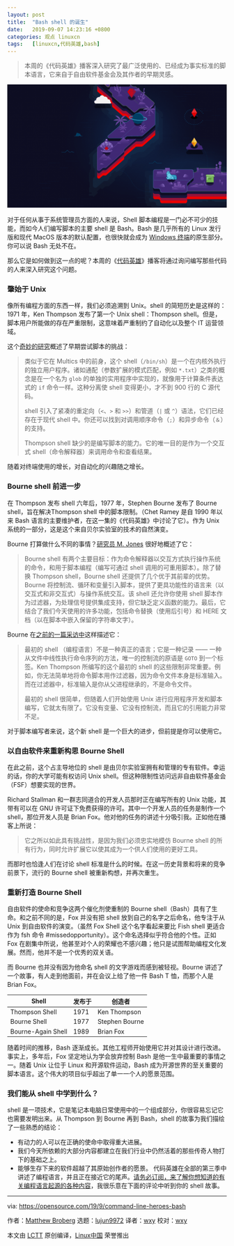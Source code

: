 ```yaml
---
layout: post
title:	"Bash shell 的诞生"
date:	2019-09-07 14:23:16 +0800 
categories:	观点 linuxcn 
tags:	[linuxcn,代码英雄,bash]
---
```




> 
> 本周的《代码英雄》播客深入研究了最广泛使用的、已经成为事实标准的脚本语言，它来自于自由软件基金会及其作者的早期灵感。
> 
> 
> 


![Listen to the Command Line Heroes Podcast](/Asserts/Images/album/201909/07/142321vwrwoq0ou0kqu48q.png "Listen to the Command Line Heroes Podcast")


对于任何从事于系统管理员方面的人来说，Shell 脚本编程是一门必不可少的技能，而如今人们编写脚本的主要 shell 是 Bash。Bash 是几乎所有的 Linux 发行版和现代 MacOS 版本的默认配置，也很快就会成为 [Windows 终端](https://devblogs.microsoft.com/commandline/introducing-windows-terminal/)的原生部分。你可以说 Bash 无处不在。


那么它是如何做到这一点的呢？本周的《[代码英雄](https://www.redhat.com/en/command-line-heroes)》播客将通过询问编写那些代码的人来深入研究这个问题。


### 肇始于 Unix


像所有编程方面的东西一样，我们必须追溯到 Unix。shell 的简短历史是这样的：1971 年，Ken Thompson 发布了第一个 Unix shell：Thompson shell。但是，脚本用户所能做的存在严重限制，这意味着严重制约了自动化以及整个 IT 运营领域。


这个[奇妙的研究](https://developer.ibm.com/tutorials/l-linux-shells/)概述了早期尝试脚本的挑战：



> 
> 类似于它在 Multics 中的前身，这个 shell（`/bin/sh`）是一个在内核外执行的独立用户程序。诸如通配（参数扩展的模式匹配，例如 `*.txt`）之类的概念是在一个名为 `glob` 的单独的实用程序中实现的，就像用于计算条件表达式的 `if` 命令一样。这种分离使 shell 变得更小，才不到 900 行的 C 源代码。
> 
> 
> shell 引入了紧凑的重定向（`<`、`>` 和 `>>`）和管道（`|` 或 `^`）语法，它们已经存在于现代 shell 中。你还可以找到对调用顺序命令（`;`）和异步命令（`＆`）的支持。
> 
> 
> Thompson shell 缺少的是编写脚本的能力。它的唯一目的是作为一个交互式 shell（命令解释器）来调用命令和查看结果。
> 
> 
> 


随着对终端使用的增长，对自动化的兴趣随之增长。


### Bourne shell 前进一步


在 Thompson 发布 shell 六年后，1977 年，Stephen Bourne 发布了 Bourne shell，旨在解决Thompson shell 中的脚本限制。（Chet Ramey 是自 1990 年以来 Bash 语言的主要维护者，在这一集的《代码英雄》中讨论了它）。作为 Unix 系统的一部分，这是这个来自贝尔实验室的技术的自然演变。


Bourne 打算做什么不同的事情？[研究员 M. Jones](https://developer.ibm.com/tutorials/l-linux-shells/) 很好地概述了它：



> 
> Bourne shell 有两个主要目标：作为命令解释器以交互方式执行操作系统的命令，和用于脚本编程（编写可通过 shell 调用的可重用脚本）。除了替换 Thompson shell，Bourne shell 还提供了几个优于其前辈的优势。Bourne 将控制流、循环和变量引入脚本，提供了更具功能性的语言来（以交互式和非交互式）与操作系统交互。该 shell 还允许你使用 shell 脚本作为过滤器，为处理信号提供集成支持，但它缺乏定义函数的能力。最后，它结合了我们今天使用的许多功能，包括命令替换（使用后引号）和 HERE 文档（以在脚本中嵌入保留的字符串文字）。
> 
> 
> 


Bourne 在[之前的一篇采访中](https://www.computerworld.com.au/article/279011/-z_programming_languages_bourne_shell_sh)这样描述它：



> 
> 最初的 shell （编程语言）不是一种真正的语言；它是一种记录 —— 一种从文件中线性执行命令序列的方法，唯一的控制流的原语是 `GOTO` 到一个标签。Ken Thompson 所编写的这个最初的 shell 的这些限制非常重要。例如，你无法简单地将命令脚本用作过滤器，因为命令文件本身是标准输入。而在过滤器中，标准输入是你从父进程继承的，不是命令文件。
> 
> 
> 最初的 shell 很简单，但随着人们开始使用 Unix 进行应用程序开发和脚本编写，它就太有限了。它没有变量、它没有控制流，而且它的引用能力非常不足。
> 
> 
> 


对于脚本编写者来说，这个新 shell 是一个巨大的进步，但前提是你可以使用它。


### 以自由软件来重新构思 Bourne Shell


在此之前，这个占主导地位的 shell 是由贝尔实验室拥有和管理的专有软件。幸运的话，你的大学可能有权访问 Unix shell。但这种限制性访问远非自由软件基金会（FSF）想要实现的世界。


Richard Stallman 和一群志同道合的开发人员那时正在编写所有的 Unix 功能，其带有可以在 GNU 许可证下免费获得的许可。其中一个开发人员的任务是制作一个 shell，那位开发人员是 Brian Fox。他对他的任务的讲述十分吸引我。正如他在播客上所说：



> 
> 它之所以如此具有挑战性，是因为我们必须忠实地模仿 Bourne shell 的所有行为，同时允许扩展它以使其成为一个供人们使用的更好工具。
> 
> 
> 


而那时也恰逢人们在讨论 shell 标准是什么的时候。在这一历史背景和将来的竞争前景下，流行的 Bourne shell 被重新构想，并再次重生。


### 重新打造 Bourne Shell


自由软件的使命和竞争这两个催化剂使重制的 Bourne shell（Bash）具有了生命。和之前不同的是，Fox 并没有把 shell 放到自己的名字之后命名，他专注于从 Unix 到自由软件的演变。（虽然 Fox Shell 这个名字看起来要比 Fish shell 更适合作为 fsh 命令 #missedopportunity）。这个命名选择似乎符合他的个性。正如 Fox 在剧集中所说，他甚至对个人的荣耀也不感兴趣；他只是试图帮助编程文化发展。然而，他并不是一个优秀的双关语。


而 Bourne 也并没有因为他命名 shell 的文字游戏而感到被轻视。Bourne 讲述了一个故事，有人走到他面前，并在会议上给了他一件 Bash T 恤，而那个人是 Brian Fox。




| Shell | 发布于 | 创造者 |
| --- | --- | --- |
| Thompson Shell | 1971 | Ken Thompson |
| Bourne Shell | 1977 | Stephen Bourne |
| Bourne-Again Shell | 1989 | Brian Fox |


随着时间的推移，Bash 逐渐成长。其他工程师开始使用它并对其设计进行改进。事实上，多年后，Fox 坚定地认为学会放弃控制 Bash 是他一生中最重要的事情之一。随着 Unix 让位于 Linux 和开源软件运动，Bash 成为开源世界的至关重要的脚本语言。这个伟大的项目似乎超出了单一一个人的愿景范围。


### 我们能从 shell 中学到什么？


shell 是一项技术，它是笔记本电脑日常使用中的一个组成部分，你很容易忘记它也需要发明出来。从 Thompson 到 Bourne 再到 Bash，shell 的故事为我们描绘了一些熟悉的结论：


* 有动力的人可以在正确的使命中取得重大进展。
* 我们今天所依赖的大部分内容都建立在我们行业中仍然活着的那些传奇人物打下的基础之上。
* 能够生存下来的软件超越了其原始创作者的愿景。 代码英雄在全部的第三季中讲述了编程语言，并且正在接近它的尾声。[请务必订阅，来了解你想知道的有关编程语言起源的各种内容](https://www.redhat.com/en/command-line-heroes)，我很乐意在下面的评论中听到你的 shell 故事。




---


via: <https://opensource.com/19/9/command-line-heroes-bash>


作者：[Matthew Broberg](https://opensource.com/users/mbbroberghttps://opensource.com/users/mbbroberghttps://opensource.com/users/mbbroberghttps://opensource.com/users/mbbroberg) 选题：[lujun9972](https://github.com/lujun9972) 译者：[wxy](https://github.com/wxy) 校对：[wxy](https://github.com/wxy)


本文由 [LCTT](https://github.com/LCTT/TranslateProject) 原创编译，[Linux中国](https://linux.cn/) 荣誉推出
